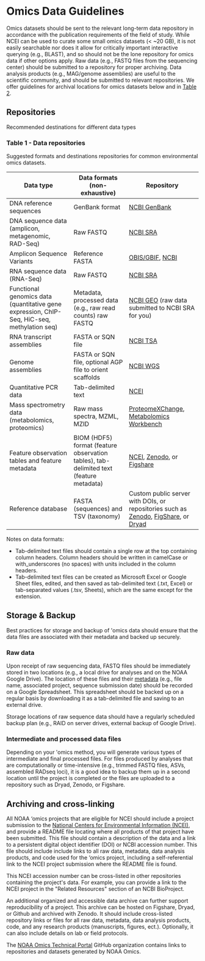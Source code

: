 Omics Data Guidelines
======

Omics datasets should be sent to the relevant long-term data repository in accordance with the publication requirements of the field of study. While NCEI can be used to curate some small omics datasets (< ~20 GB), it is not easily searchable nor does it allow for critically important interactive querying (e.g., BLAST), and so should not be the lone repository for omics data if other options apply. Raw data (e.g., FASTQ files from the sequencing center) should be submitted to a repository for proper archiving. Data analysis products (e.g., MAG/genome assemblies) are useful to the scientific community, and should be submitted to relevant repositories. We offer guidelines for archival locations for omics datasets below and in [Table 2](https://noaa-omics-dmg.readthedocs.io/en/latest/study-data-templates.html#formats-for-processed-omics-data).

## Repositories

Recommended destinations for different data types

### Table 1 - Data repositories

Suggested formats and destinations repositories for common environmental omics datasets. 

Data type | Data formats (non-exhaustive) | Repository
-- | -- | --
DNA reference sequences | GenBank format | [NCBI GenBank](https://www.ncbi.nlm.nih.gov/genbank/submit/)
DNA sequence data (amplicon, metagenomic, RAD-Seq) | Raw FASTQ | [NCBI SRA](https://www.ncbi.nlm.nih.gov/sra/docs/submit/)
Amplicon Sequence Variants | Reference FASTA | [OBIS/GBIF](https://github.com/aomlomics/edna2obis), [NCBI](https://www.ncbi.nlm.nih.gov/)
RNA sequence data (RNA-Seq) | Raw FASTQ | [NCBI SRA](https://www.ncbi.nlm.nih.gov/sra/docs/submit/)
Functional genomics data (quantitative gene expression, ChIP-Seq, HiC-seq, methylation seq) | Metadata, processed data (e.g., raw read counts) raw FASTQ | [NCBI GEO](https://www.ncbi.nlm.nih.gov/geo/info/submission.html) (raw data submitted to NCBI SRA for you)
RNA transcript assemblies | FASTA or SQN file | [NCBI TSA](https://www.ncbi.nlm.nih.gov/genbank/tsa/)
Genome assemblies | FASTA or SQN file, optional AGP file to orient scaffolds | [NCBI WGS](https://www.ncbi.nlm.nih.gov/genbank/genomesubmit/)
Quantitative PCR data | Tab-delimited text | [NCEI](https://www.ncei.noaa.gov/archive)
Mass spectrometry data (metabolomics, proteomics) | Raw mass spectra, MZML, MZID | [ProteomeXChange](https://www.proteomexchange.org/), [Metabolomics Workbench](https://www.metabolomicsworkbench.org/)
Feature observation tables and feature metadata | BIOM (HDF5) format (feature observation tables), tab-delimited text (feature metadata) | [NCEI](https://www.ncei.noaa.gov/archive), [Zenodo](https://zenodo.org/), or [Figshare](https://figshare.com/)
Reference database | FASTA (sequences) and TSV (taxonomy) | Custom public server with DOIs, or repositories such as [Zenodo](https://zenodo.org/), [FigShare](https://figshare.com/), or [Dryad](https://datadryad.org/stash)

Notes on data formats:

* Tab-delimited text files should contain a single row at the top containing column headers. Column headers should be written in camelCase or with_underscores (no spaces) with units included in the column headers.
* Tab-delimited text files can be created as Microsoft Excel or Google Sheet files, edited, and then saved as tab-delimited text (.txt, Excel) or tab-separated values (.tsv, Sheets), which are the same except for the extension.

## Storage & Backup

Best practices for storage and backup of 'omics data should ensure that the data files are associated with their metadata and backed up securely.

### Raw data

Upon receipt of raw sequencing data, FASTQ files should be immediately stored in two locations (e.g., a local drive for analyses and on the NOAA Google Drive). The location of these files and their [metadata](https://noaa-omics-dmg.readthedocs.io/en/latest/metadata-guidelines.html) (e.g., file name, associated project, sequence submission date) should be recorded on a Google Spreadsheet. This spreadsheet should be backed up on a regular basis by downloading it as a tab-delimited file and saving to an external drive. 

Storage locations of raw sequence data should have a regularly scheduled backup plan (e.g., RAID on server drives, external backup of Google Drive).

### Intermediate and processed data files

Depending on your 'omics method, you will generate various types of intermediate and final processed files. For files produced by analyses that are computationally or time-intensive (e.g., trimmed FASTQ files, ASVs, assembled RADseq loci), it is a good idea to backup them up in a second location until the project is completed or the files are uploaded to a repository such as Dryad, Zenodo, or Figshare.

## Archiving and cross-linking

All NOAA ‘omics projects that are eligible for NCEI should include a project submission to the [National Centers for Environmental Information (NCEI)](https://www.ncei.noaa.gov/), and provide a README file locating where all products of that project have been submitted. This file should contain a description of the data and a link to a persistent digital object identifier (DOI) or NCBI accession number. This file should include include links to all raw data, metadata, data analysis products, and code used for the ‘omics project, including a self-referential link to the NCEI project submission where the README file is found. 

This NCEI accession number can be cross-listed in other repositories containing the project's data. For example, you can provide a link to the NCEI project in the "Related Resources" section of an NCBI BioProject.

An additional organized and accessible data archive can further support reproducibility of a project. This archive can be hosted on Figshare, Dryad, or Github and archived with Zenodo. It should include cross-listed repository links or files for all raw data, metadata, data analysis products, code, and any research products (manuscripts, figures, ect.). Optionally, it can also include details on lab or field protocols.  

The [NOAA Omics Technical Portal](https://github.com/NOAA-Omics/NOAA-Omics-Technical-Portal) GitHub organization contains links to repositories and datasets generated by NOAA Omics. 
